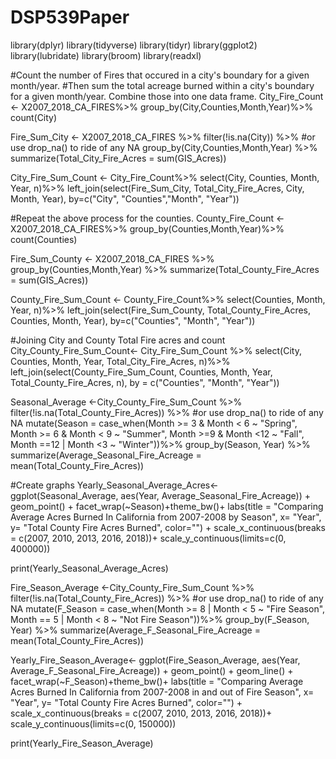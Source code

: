 # DSP539Paper
library(dplyr)
library(tidyverse)
library(tidyr)
library(ggplot2)
library(lubridate)
library(broom)
library(readxl)


#Count the number of Fires that occured in a city's boundary for a given month/year. 
#Then sum the total acreage burned within a city's boundary for a given month/year. Combine those into one data frame.
City_Fire_Count <- X2007_2018_CA_FIRES%>%
  group_by(City,Counties,Month,Year)%>%
  count(City)

Fire_Sum_City <- X2007_2018_CA_FIRES %>% 
  filter(!is.na(City)) %>% #or use drop_na() to ride of any NA
  group_by(City,Counties,Month,Year) %>%
  summarize(Total_City_Fire_Acres = sum(GIS_Acres))

City_Fire_Sum_Count <- City_Fire_Count%>%
  select(City, Counties, Month, Year, n)%>%
  left_join(select(Fire_Sum_City, Total_City_Fire_Acres, City, Month, Year),
            by=c("City", "Counties","Month", "Year"))

#Repeat the above process for the counties.
County_Fire_Count <- X2007_2018_CA_FIRES%>%
  group_by(Counties,Month,Year)%>%
  count(Counties)

Fire_Sum_County <- X2007_2018_CA_FIRES %>% 
  group_by(Counties,Month,Year) %>%
  summarize(Total_County_Fire_Acres = sum(GIS_Acres))

County_Fire_Sum_Count <- County_Fire_Count%>%
  select(Counties, Month, Year, n)%>%
  left_join(select(Fire_Sum_County, Total_County_Fire_Acres, Counties, Month, Year),
            by=c("Counties", "Month", "Year"))


#Joining City and County Total Fire acres and count
City_County_Fire_Sum_Count<- City_Fire_Sum_Count %>%
  select(City, Counties, Month, Year, Total_City_Fire_Acres, n)%>%
  left_join(select(County_Fire_Sum_Count, Counties, Month, Year, Total_County_Fire_Acres, n),
            by = c("Counties", "Month", "Year"))

Seasonal_Average <-City_County_Fire_Sum_Count %>% 
  filter(!is.na(Total_County_Fire_Acres)) %>% #or use drop_na() to ride of any NA
  mutate(Season = case_when(Month >= 3 & Month < 6 ~ "Spring",
                            Month >= 6 & Month < 9 ~ "Summer",
                            Month >=9 & Month <12 ~ "Fall",
                            Month ==12 | Month <3 ~ "Winter"))%>%
  group_by(Season, Year) %>%
  summarize(Average_Seasonal_Fire_Acreage = mean(Total_County_Fire_Acres))


#Create graphs
Yearly_Seasonal_Average_Acres<-ggplot(Seasonal_Average, aes(Year, Average_Seasonal_Fire_Acreage)) + 
  geom_point() + facet_wrap(~Season)+theme_bw()+
  labs(title = "Comparing Average Acres Burned In California from 2007-2008 by Season", x= "Year", y= "Total County Fire Acres Burned", color="") +
  scale_x_continuous(breaks = c(2007, 2010, 2013, 2016, 2018))+
  scale_y_continuous(limits=c(0, 400000))

print(Yearly_Seasonal_Average_Acres)

Fire_Season_Average <-City_County_Fire_Sum_Count %>% 
  filter(!is.na(Total_County_Fire_Acres)) %>% #or use drop_na() to ride of any NA
  mutate(F_Season = case_when(Month >= 8 | Month < 5 ~ "Fire Season",
                            Month == 5 | Month < 8 ~ "Not Fire Season"))%>%
  group_by(F_Season, Year) %>%
  summarize(Average_F_Seasonal_Fire_Acreage = mean(Total_County_Fire_Acres))

Yearly_Fire_Season_Average<- ggplot(Fire_Season_Average, aes(Year, Average_F_Seasonal_Fire_Acreage)) + 
  geom_point() + geom_line() + facet_wrap(~F_Season)+theme_bw()+
  labs(title = "Comparing Average Acres Burned In California from 2007-2008 in and out of Fire Season", x= "Year", y= "Total County Fire Acres Burned", color="") +
  scale_x_continuous(breaks = c(2007, 2010, 2013, 2016, 2018))+
  scale_y_continuous(limits=c(0, 150000))

print(Yearly_Fire_Season_Average)

